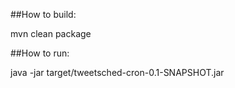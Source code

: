 ##How to build:

mvn clean package

##How to run:

java -jar target/tweetsched-cron-0.1-SNAPSHOT.jar